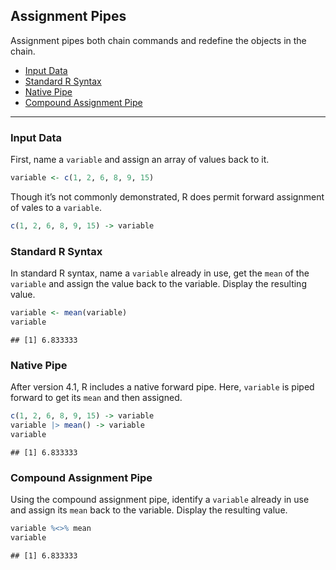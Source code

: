 
## Assignment Pipes

Assignment pipes both chain commands and redefine the objects in the
chain.

- [Input Data](#input-data)
- [Standard R Syntax](#standard-r-syntax)
- [Native Pipe](#native-pipe)
- [Compound Assignment Pipe](#compound-assignment-pipe)

------------------------------------------------------------------------

### Input Data

First, name a `variable` and assign an array of values back to it.

``` r
variable <- c(1, 2, 6, 8, 9, 15)
```

Though it’s not commonly demonstrated, R does permit forward assignment
of vales to a `variable`.

``` r
c(1, 2, 6, 8, 9, 15) -> variable
```

### Standard R Syntax

In standard R syntax, name a `variable` already in use, get the `mean`
of the `variable` and assign the value back to the variable. Display the
resulting value.

``` r
variable <- mean(variable)
variable
```

    ## [1] 6.833333

### Native Pipe

After version 4.1, R includes a native forward pipe. Here, `variable` is
piped forward to get its `mean` and then assigned.

``` r
c(1, 2, 6, 8, 9, 15) -> variable
variable |> mean() -> variable
variable
```

    ## [1] 6.833333

### Compound Assignment Pipe

Using the compound assignment pipe, identify a `variable` already in use
and assign its `mean` back to the variable. Display the resulting value.

``` r
variable %<>% mean
variable
```

    ## [1] 6.833333
